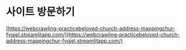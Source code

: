 # 사이트 방문하기
[https://webcrawling-practicebeloved-church-address-mappingchur-fyqjel.streamlitapp.com/](https://webcrawling-practicebeloved-church-address-mappingchur-fyqjel.streamlitapp.com/)
